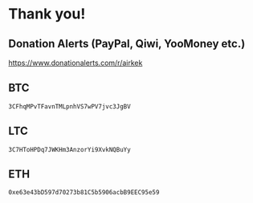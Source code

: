 # Thank you!
## Donation Alerts (PayPal, Qiwi, YooMoney etc.)
https://www.donationalerts.com/r/airkek

## BTC
`3CFhqMPvTFavnTMLpnhVS7wPV7jvc3JgBV`

## LTC
`3C7HToHPDq7JWKHm3AnzorYi9XvkNQBuYy`

## ETH
`0xe63e43bD597d70273b81C5b5906acbB9EEC95e59`
